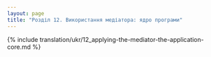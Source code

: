 ```yaml
---
layout: page
title: "Розділ 12. Використання медіатора: ядро програми"
---
```


{% include translation/ukr/12_applying-the-mediator-the-application-core.md %}